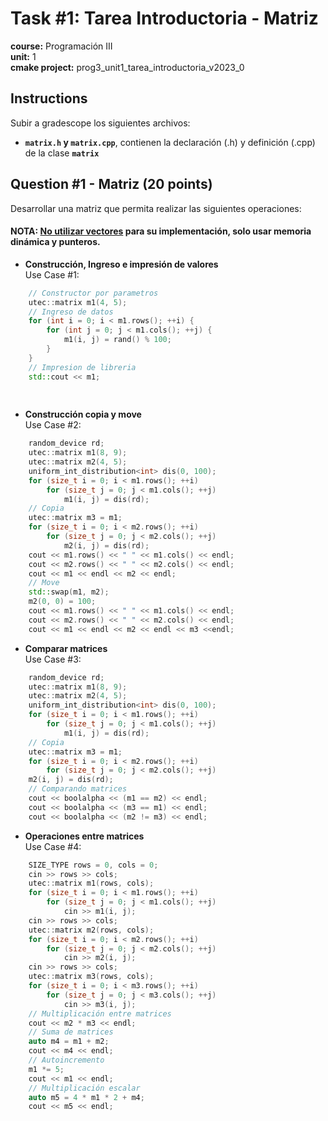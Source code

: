 # Task #1: Tarea Introductoria - Matriz
**course:** Programación III  
**unit:** 1  
**cmake project:** prog3_unit1_tarea_introductoria_v2023_0
## Instructions
Subir a gradescope los siguientes archivos:

- **`matrix.h` y `matrix.cpp`**, contienen la declaración (.h) y definición (.cpp) de la clase **`matrix`**

## Question #1 - Matriz (20 points)

Desarrollar una matriz que permita realizar las siguientes operaciones:

#### **NOTA:** <u>No utilizar vectores</u> para su implementación, solo usar memoria dinámica y punteros.

- **Construcción, Ingreso e impresión de valores**  
  Use Case #1:
```cpp
    // Constructor por parametros
    utec::matrix m1(4, 5);
    // Ingreso de datos
    for (int i = 0; i < m1.rows(); ++i) {
        for (int j = 0; j < m1.cols(); ++j) {
            m1(i, j) = rand() % 100;
        }
    }
    // Impresion de libreria
    std::cout << m1;
    
    
```
- **Construcción copia y move**  
  Use Case #2:
```cpp
    random_device rd;
    utec::matrix m1(8, 9);
    utec::matrix m2(4, 5);
    uniform_int_distribution<int> dis(0, 100);
    for (size_t i = 0; i < m1.rows(); ++i) 
        for (size_t j = 0; j < m1.cols(); ++j)
            m1(i, j) = dis(rd);
    // Copia
    utec::matrix m3 = m1;
    for (size_t i = 0; i < m2.rows(); ++i)
        for (size_t j = 0; j < m2.cols(); ++j)
            m2(i, j) = dis(rd);
    cout << m1.rows() << " " << m1.cols() << endl;
    cout << m2.rows() << " " << m2.cols() << endl;
    cout << m1 << endl << m2 << endl;
    // Move
    std::swap(m1, m2);
    m2(0, 0) = 100;
    cout << m1.rows() << " " << m1.cols() << endl;
    cout << m2.rows() << " " << m2.cols() << endl;
    cout << m1 << endl << m2 << endl << m3 <<endl;
```
- **Comparar matrices**  
  Use Case #3:
```cpp
    random_device rd;
    utec::matrix m1(8, 9);
    utec::matrix m2(4, 5);
    uniform_int_distribution<int> dis(0, 100);
    for (size_t i = 0; i < m1.rows(); ++i)
        for (size_t j = 0; j < m1.cols(); ++j)
            m1(i, j) = dis(rd);
    // Copia
    utec::matrix m3 = m1;
    for (size_t i = 0; i < m2.rows(); ++i)
        for (size_t j = 0; j < m2.cols(); ++j)
    m2(i, j) = dis(rd);
    // Comparando matrices
    cout << boolalpha << (m1 == m2) << endl;
    cout << boolalpha << (m3 == m1) << endl;
    cout << boolalpha << (m2 != m3) << endl;
```

- **Operaciones entre matrices**  
  Use Case #4:
```cpp
    SIZE_TYPE rows = 0, cols = 0;
    cin >> rows >> cols;
    utec::matrix m1(rows, cols);
    for (size_t i = 0; i < m1.rows(); ++i)
        for (size_t j = 0; j < m1.cols(); ++j)
            cin >> m1(i, j);
    cin >> rows >> cols;
    utec::matrix m2(rows, cols);
    for (size_t i = 0; i < m2.rows(); ++i)
        for (size_t j = 0; j < m2.cols(); ++j)
            cin >> m2(i, j);
    cin >> rows >> cols;
    utec::matrix m3(rows, cols);
    for (size_t i = 0; i < m3.rows(); ++i)
        for (size_t j = 0; j < m3.cols(); ++j)
            cin >> m3(i, j);
    // Multiplicación entre matrices
    cout << m2 * m3 << endl;
    // Suma de matrices
    auto m4 = m1 + m2;
    cout << m4 << endl;
    // Autoincremento
    m1 *= 5;
    cout << m1 << endl;
    // Multiplicación escalar
    auto m5 = 4 * m1 * 2 + m4;
    cout << m5 << endl;
```